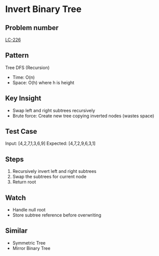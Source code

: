 # Invert Binary Tree

## Problem number

[LC-226](https://leetcode.com/problems/invert-binary-tree)

## Pattern

Tree DFS (Recursion)

- Time: O(n)
- Space: O(h) where h is height

## Key Insight

- Swap left and right subtrees recursively
- Brute force: Create new tree copying inverted nodes (wastes space)

## Test Case

Input: [4,2,7,1,3,6,9]
Expected: [4,7,2,9,6,3,1]

## Steps

1. Recursively invert left and right subtrees
2. Swap the subtrees for current node
3. Return root

## Watch

- Handle null root
- Store subtree reference before overwriting

## Similar

- Symmetric Tree
- Mirror Binary Tree
